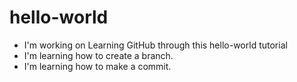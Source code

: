 # hello-world
* I'm working on Learning GitHub through this hello-world tutorial
* I'm learning how to create a branch.
* I'm learning how to make a commit.
